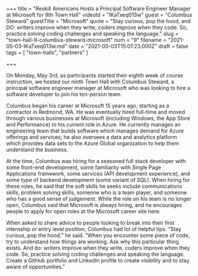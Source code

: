+++
title = "Reskill Americans Hosts a Principal Software Engineer Manager at Microsoft for 9th Town Hall"
videoId = "IKaTxeq013w"
guest = "Columbus Steward"
guestTitle = "Microsoft"
quote = "Stay curious, pop the hood, and DO: writers improve when they write, coders improve when they code. So, practice solving coding challenges and speaking the language."
slug = "town-hall-9-columbus-steward-microsoft"
num = "9"
filename = "2021-05-03-IKaTxeq013w.md"
date = "2021-05-03T15:01:23.000Z"
draft = false
tags = [ "town-halls", "partners" ]

+++

On Monday, May 3rd, as participants started their eighth week of course instruction, we hosted our ninth Town Hall with Columbus Steward, a principal software engineer manager at Microsoft who was looking to hire a software developer to join his ten-person team.

Columbus began his career at Microsoft 15 years ago, starting as a contractor in Redmond, WA. He was eventually hired full-time and moved through various businesses at Microsoft (including Windows, the App Store and Performance) to his current role in Azure. He currently manages an engineering team that builds software which manages demand for Azure offerings and services; he also oversees a data and analytics platform which provides data sets to the Azure Global organization to help them understand the business.

At the time, Columbus was hiring for a seasoned full stack developer with some front-end development, some familiarity with Single Page Applications framework, some services (API development experience), and some type of backend development (some variant of SQL). When hiring for these roles, he said that the soft skills he seeks include communications skills, problem solving skills, someone who is a team player, and someone who has a good sense of judgement. While the role on his team is no longer open, Columbus said that Microsoft is always hiring, and he encourages people to apply for open roles at the Microsoft career site here.

When asked to share advice to people looking to break into their first internship or entry level position, Columbus had lot of helpful tips. “Stay curious, pop the hood,” he said. “When you encounter some piece of code, try to understand how things are working. Ask why this particular thing exists. And do: writers improve when they write, coders improve when they code. So, practice solving coding challenges and speaking the language. Create a GitHub portfolio and LinkedIn profile to create visibility and to stay aware of opportunities.”
